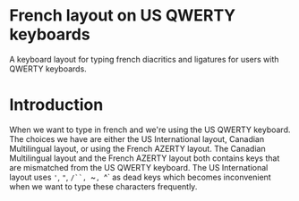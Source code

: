 # French layout on US QWERTY keyboards
A keyboard layout for typing french diacritics and ligatures for users with QWERTY keyboards.

# Introduction
When we want to type in french and we're using the US QWERTY keyboard. 
The choices we have are either the US International layout, Canadian Multilingual layout, or using the French AZERTY layout.
The Canadian Multilingual layout and the French AZERTY layout both contains keys that are mismatched from the US QWERTY keyboard.
The US International layout uses `'`, `"`, `/``, `~`, `^` as dead keys which becomes inconvenient when we want to type these characters frequently. 
